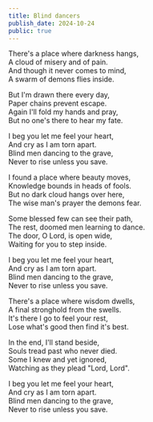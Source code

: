 ```yaml
---
title: Blind dancers
publish_date: 2024-10-24
public: true
---
```


There's a place where darkness hangs,  
A cloud of misery and of pain.  
And though it never comes to mind,  
A swarm of demons flies inside.  

But I'm drawn there every day,  
Paper chains prevent escape.  
Again I'll fold my hands and pray,  
But no one's there to hear my fate.  

I beg you let me feel your heart,  
And cry as I am torn apart.  
Blind men dancing to the grave,  
Never to rise unless you save.  

I found a place where beauty moves,  
Knowledge bounds in heads of fools.  
But no dark cloud hangs over here,  
The wise man's prayer the demons fear.  

Some blessed few can see their path,  
The rest, doomed men learning to dance.  
The door, O Lord, is open wide,  
Waiting for you to step inside.  

I beg you let me feel your heart,  
And cry as I am torn apart.  
Blind men dancing to the grave,  
Never to rise unless you save.  

There's a place where wisdom dwells,  
A final stronghold from the swells.  
It's there I go to feel your rest,  
Lose what's good then find it's best.  

In the end, I'll stand beside,  
Souls tread past who never died.  
Some I knew and yet ignored,  
Watching as they plead "Lord, Lord".  

I beg you let me feel your heart,  
And cry as I am torn apart.  
Blind men dancing to the grave,  
Never to rise unless you save.  
